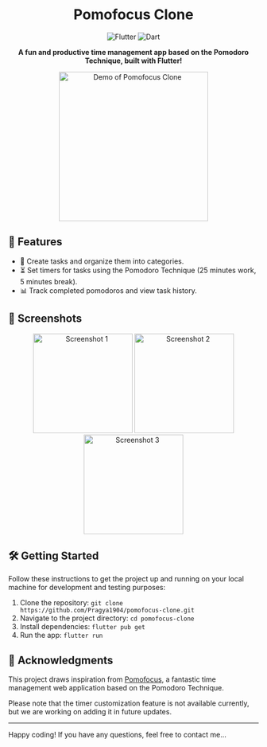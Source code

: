 <h1 align="center">Pomofocus Clone</h1>

<p align="center">
  <img alt="Flutter" src="https://img.shields.io/badge/Flutter-v2.5-blue.svg">
  <img alt="Dart" src="https://img.shields.io/badge/Dart-v2.14.4-green.svg">
</p>

<p align="center">
  <strong>A fun and productive time management app based on the Pomodoro Technique, built with Flutter!</strong>
</p>

<p align="center">
  <img src="https://media1.giphy.com/media/v1.Y2lkPTc5MGI3NjExMnQ1ZjJseXoxZTgxaHlwbTdjOGJoOG9tdWUzZ21wZnRobG5hbGRjbCZlcD12MV9pbnRlcm5hbF9naWZfYnlfaWQmY3Q9Zw/QR2Qjn96vMESkVlf0E/giphy.gif" alt="Demo of Pomofocus Clone" width="300">
</p>

## 🚀 Features

- 📝 Create tasks and organize them into categories.
- ⏳ Set timers for tasks using the Pomodoro Technique (25 minutes work, 5 minutes break).
- 📊 Track completed pomodoros and view task history.

## 📸 Screenshots

<p align="center">
  <img src="https://i.imgur.com/mbsKdOU.jpeg" alt="Screenshot 1" width="200">
  <img src="https://i.imgur.com/nMe8wdC.jpeg" alt="Screenshot 2" width="200">
  <img src="https://i.imgur.com/BPH5tGV.jpeg" alt="Screenshot 3" width="200">
</p>

## 🛠️ Getting Started

Follow these instructions to get the project up and running on your local machine for development and testing purposes:

1. Clone the repository: `git clone https://github.com/Pragya1904/pomofocus-clone.git`
2. Navigate to the project directory: `cd pomofocus-clone`
3. Install dependencies: `flutter pub get`
4. Run the app: `flutter run`

## 🙏 Acknowledgments

This project draws inspiration from [Pomofocus](https://pomofocus.io/), a fantastic time management web application based on the Pomodoro Technique.

Please note that the timer customization feature is not available currently, but we are working on adding it in future updates.

---

Happy coding! If you have any questions, feel free to contact me...
